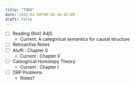 ```yaml
---
title: "TODO"
date: 2018-02-08T00:50:36-05:00
draft: false
---
```


- [ ] Reading (Not) AdjS
    - Current: A categorical semantics for causal structure
- [ ] Retroactive Notes
- [ ] Aluffi : Chapter 0
    - Current : Chapter II
- [ ] Cateogrical Homotopy Theory
    - Current : Chapter I
- [ ] DRP Problems
    - Notes?
